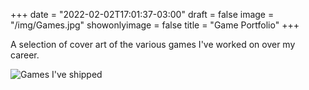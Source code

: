 +++
date = "2022-02-02T17:01:37-03:00"
draft = false
image = "/img/Games.jpg"
showonlyimage = false
title = "Game Portfolio"
+++

A selection of cover art of the various games I've worked on over my career.

![Games I've shipped](Games.png "Games Shipped")
